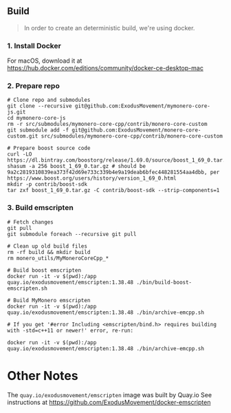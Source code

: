 ## Build

> In order to create an deterministic build, we're using docker.

### 1. Install Docker

For macOS, download it at https://hub.docker.com/editions/community/docker-ce-desktop-mac

### 2. Prepare repo

```shell
# Clone repo and submodules
git clone --recursive git@github.com:ExodusMovement/mymonero-core-js.git
cd mymonero-core-js
rm -r src/submodules/mymonero-core-cpp/contrib/monero-core-custom
git submodule add -f git@github.com:ExodusMovement/monero-core-custom.git src/submodules/mymonero-core-cpp/contrib/monero-core-custom

# Prepare boost source code
curl -LO https://dl.bintray.com/boostorg/release/1.69.0/source/boost_1_69_0.tar.gz
shasum -a 256 boost_1_69_0.tar.gz # should be 9a2c2819310839ea373f42d69e733c339b4e9a19deab6bfec448281554aa4dbb, per https://www.boost.org/users/history/version_1_69_0.html
mkdir -p contrib/boost-sdk
tar zxf boost_1_69_0.tar.gz -C contrib/boost-sdk --strip-components=1
```

### 3. Build emscripten

```shell
# Fetch changes
git pull
git submodule foreach --recursive git pull

# Clean up old build files
rm -rf build && mkdir build
rm monero_utils/MyMoneroCoreCpp_*

# Build boost emscripten
docker run -it -v $(pwd):/app quay.io/exodusmovement/emscripten:1.38.48 ./bin/build-boost-emscripten.sh

# Build MyMonero emscripten
docker run -it -v $(pwd):/app quay.io/exodusmovement/emscripten:1.38.48 ./bin/archive-emcpp.sh

# If you get '#error Including <emscripten/bind.h> requires building with -std=c++11 or newer!' error, re-run:

docker run -it -v $(pwd):/app quay.io/exodusmovement/emscripten:1.38.48 ./bin/archive-emcpp.sh
```

# Other Notes

The `quay.io/exodusmovement/emscripten` image was built by Quay.io
See instructions at https://github.com/ExodusMovement/docker-emscripten
